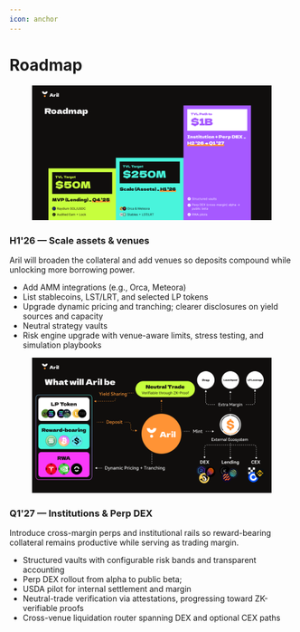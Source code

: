 ```yaml
---
icon: anchor
---
```


# Roadmap

<figure><img src="../.gitbook/assets/roadmap.jpeg" alt=""><figcaption></figcaption></figure>

### H1'26 — Scale assets & venues

Aril will broaden the collateral and add venues so deposits compound while unlocking more borrowing power.

* Add AMM integrations (e.g., Orca, Meteora)&#x20;
* List stablecoins, LST/LRT, and selected LP tokens
* Upgrade dynamic pricing and tranching; clearer disclosures on yield sources and capacity
* Neutral strategy vaults&#x20;
* Risk engine upgrade with venue-aware limits, stress testing, and simulation playbooks

<figure><img src="../.gitbook/assets/structure.jpeg" alt=""><figcaption></figcaption></figure>

### Q1'27 — Institutions & Perp DEX

Introduce cross-margin perps and institutional rails so reward-bearing collateral remains productive while serving as trading margin.

* Structured vaults with configurable risk bands and transparent accounting
* Perp DEX rollout from alpha to public beta;
* USDA pilot for internal settlement and margin
* Neutral-trade verification via attestations, progressing toward ZK-verifiable proofs
* Cross-venue liquidation router spanning DEX and optional CEX paths&#x20;
